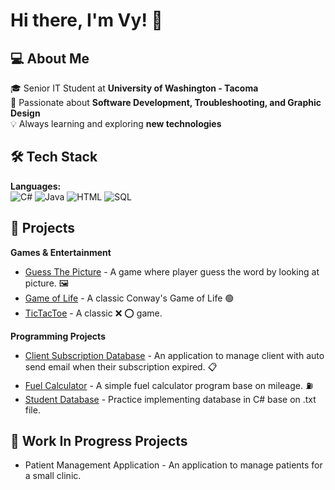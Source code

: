 # Hi there, I'm Vy! 👋

## 💻 About Me
🎓 Senior IT Student at **University of Washington - Tacoma**  
🚀 Passionate about **Software Development, Troubleshooting, and Graphic Design**  
💡 Always learning and exploring **new technologies**  


## 🛠 Tech Stack
**Languages:**  
![C#](https://img.shields.io/badge/C%23-239120?style=for-the-badge&logo=c-sharp&logoColor=white)
![Java](https://img.shields.io/badge/Java-ED8B00?style=for-the-badge&logo=java&logoColor=white)
![HTML](https://img.shields.io/badge/HTML5-E34F26?style=for-the-badge&logo=html5&logoColor=white)
![SQL](https://img.shields.io/badge/SQL-4479A1?style=for-the-badge&logo=postgresql&logoColor=white)

## 📌 Projects
**Games & Entertainment** 
* [Guess The Picture](https://github.com/vextorz/Guess-Picture-Name) - A game where player guess the word by looking at picture. 🖼
* [Game of Life](https://github.com/vextorz/Game-of-Life) - A classic Conway's Game of Life 🟢
* [TicTacToe](https://github.com/vextorz/TicTacToe) - A classic ❌ ⭕ game.

**Programming Projects** 
* [Client Subscription Database](https://github.com/vextorz/ClientDatabase) - An application to manage client with auto send email when their subscription expired. 📋
* [Fuel Calculator](https://github.com/vextorz/Mileage-Fuel-Calculator) - A simple fuel calculator program base on mileage. ⛽
* [Student Database](https://github.com/vextorz/StudentDbApp) - Practice implementing database in C# base on .txt file.

## 🔧 Work In Progress Projects
* Patient Management Application - An application to manage patients for a small clinic. 
